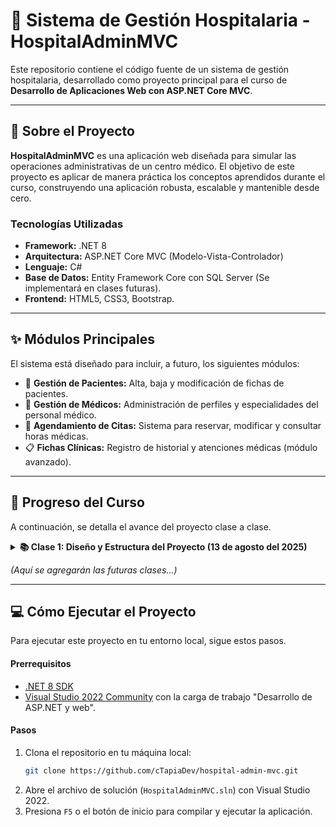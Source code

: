 ﻿# 🏥 Sistema de Gestión Hospitalaria - HospitalAdminMVC

Este repositorio contiene el código fuente de un sistema de gestión hospitalaria, desarrollado como proyecto principal para el curso de **Desarrollo de Aplicaciones Web con ASP.NET Core MVC**.

---

## 📜 Sobre el Proyecto

**HospitalAdminMVC** es una aplicación web diseñada para simular las operaciones administrativas de un centro médico. El objetivo de este proyecto es aplicar de manera práctica los conceptos aprendidos durante el curso, construyendo una aplicación robusta, escalable y mantenible desde cero.

### Tecnologías Utilizadas
* **Framework:** .NET 8
* **Arquitectura:** ASP.NET Core MVC (Modelo-Vista-Controlador)
* **Lenguaje:** C#
* **Base de Datos:** Entity Framework Core con SQL Server (Se implementará en clases futuras).
* **Frontend:** HTML5, CSS3, Bootstrap.

---

## ✨ Módulos Principales

El sistema está diseñado para incluir, a futuro, los siguientes módulos:
* 👤 **Gestión de Pacientes:** Alta, baja y modificación de fichas de pacientes.
* 👤 **Gestión de Médicos:** Administración de perfiles y especialidades del personal médico.
* 📅 **Agendamiento de Citas:** Sistema para reservar, modificar y consultar horas médicas.
* 📋 **Fichas Clínicas:** Registro de historial y atenciones médicas (módulo avanzado).

---

## 🚀 Progreso del Curso

A continuación, se detalla el avance del proyecto clase a clase.

<details>
	<summary><strong>📚 Clase 1: Diseño y Estructura del Proyecto (13 de agosto del 2025)</strong></summary>

	En esta sesión inicial, se sentaron las bases del proyecto, creando la estructura fundamental de la aplicación y comprendiendo el flujo de una solicitud en el patrón MVC.

	<strong>Hitos Alcanzados:</strong>
	- Creación de la solución `HospitalAdminMVC` utilizando la plantilla de ASP.NET Core MVC.
	- Implementación del primer controlador: `PacientesController`, con una acción `VerFicha`.
	- Diseño de una vista estática (`VerFicha.cshtml`) para mostrar la información de un paciente.

</details>

*(Aquí se agregarán las futuras clases...)*

---

## 💻 Cómo Ejecutar el Proyecto

Para ejecutar este proyecto en tu entorno local, sigue estos pasos.

#### Prerrequisitos
* [.NET 8 SDK](https://dotnet.microsoft.com/es-es/download/dotnet/8.0)
* [Visual Studio 2022 Community](https://visualstudio.microsoft.com/es/vs/community/) con la carga de trabajo "Desarrollo de ASP.NET y web".

#### Pasos
1. Clona el repositorio en tu máquina local: 
	```bash
	git clone https://github.com/cTapiaDev/hospital-admin-mvc.git
	```
2. Abre el archivo de solución (`HospitalAdminMVC.sln`) con Visual Studio 2022.
3. Presiona `F5` o el botón de inicio para compilar y ejecutar la aplicación.